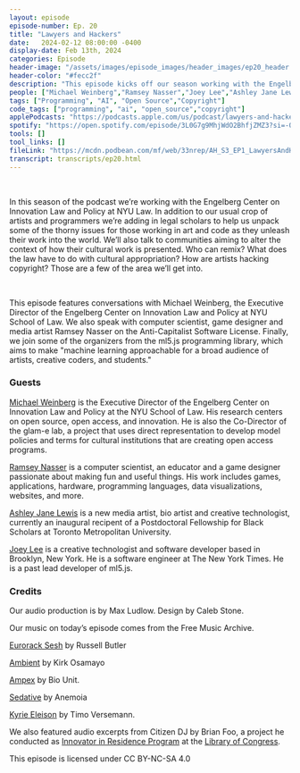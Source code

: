 ```yaml
---
layout: episode
episode-number: Ep. 20
title: "Lawyers and Hackers"
date:   2024-02-12 08:00:00 -0400
display-date: Feb 13th, 2024
categories: Episode
header-image: "/assets/images/episode_images/header_images/ep20_header.png"
header-color: "#fecc2f"
description: "This episode kicks off our season working with the Engelberg Center on Innovation Law & Policy. We talk about copyright and its limits; licenses and ethical open source; and the infamous monkey selfie legal case."
people: ["Michael Weinberg","Ramsey Nasser","Joey Lee","Ashley Jane Lewis"]
tags: ["Programming", "AI", "Open Source","Copyright"]
code_tags: ["programming", "ai", "open_source","copyright"]
applePodcasts: "https://podcasts.apple.com/us/podcast/lawyers-and-hackers/id1536778522?i=1000645137431"
spotify: "https://open.spotify.com/episode/3L0G7g9MhjWdO2BhfjZMZ3?si=-QrnZVAmTAakyFsX34lCiw"
tools: []
tool_links: []
fileLink: "https://mcdn.podbean.com/mf/web/33nrep/AH_S3_EP1_LawyersAndHackers_118af7js.mp3"
transcript: transcripts/ep20.html
---
```


<br>

In this season of the podcast we’re working with the Engelberg Center on Innovation Law and Policy at NYU Law. In addition to our usual crop of artists and programmers we’re adding in legal scholars to help us unpack some of the thorny issues for those working in art and code as they unleash their work into the world. We’ll also talk to communities aiming to alter the context of how their cultural work is presented. Who can remix? What does the law have to do with cultural appropriation? How are artists hacking copyright? Those are a few of the area we’ll get into. 


<br>

This episode features conversations with Michael Weinberg, the Executive Director of the Engelberg Center on Innovation Law and Policy at NYU School of Law. We also speak with computer scientist, game designer and media artist Ramsey Nasser on the Anti-Capitalist Software License. Finally, we join some of the organizers from the ml5.js programming library, which aims to make "machine learning approachable for a broad audience of artists, creative coders, and students."

### Guests

[Michael Weinberg](https://www.nyuengelberg.org/our-people/michael-weinberg/) is the Executive Director of the Engelberg Center on Innovation Law and Policy at the NYU School of Law. His research centers on open source, open access, and innovation. He is also the Co-Director of the glam-e lab, a project that uses direct representation to develop model policies and terms for cultural institutions that are creating open access programs.

<a href="https://nas.sr/" class="nameTag">Ramsey Nasser</a> is a computer scientist, an educator and a game designer passionate about making fun and useful things. His work includes games, applications, hardware, programming languages, data visualizations, websites, and more.

[Ashley Jane Lewis](https://ashleyjanelewis.com/) is a new media artist, bio artist and creative technologist, currently an inaugural recipent of a Postdoctoral Fellowship for Black Scholars at Toronto Metropolitan University.

[Joey Lee](https://jk-lee.com/) is a creative technologist and software developer based in Brooklyn, New York. He is a software engineer at The New York Times. He is a past lead developer of ml5.js.

### Credits

Our audio production is by Max Ludlow. Design by Caleb Stone.  

Our music on today’s episode comes from the Free Music Archive.

[Eurorack Sesh](https://freemusicarchive.org/music/Russell_E_L_Butler/Constructions/Russell_E_L_Butler_-_Constructions_-_06_RELB_Eurorack_Sesh_6_20_14tapebounce) by Russell Butler

[Ambient](https://freemusicarchive.org/music/kirk-osamayo/) by Kirk Osamayo

[Ampex](https://freemusicarchive.org/music/Bio_Unit/ampex/ampex/) by Bio Unit.

[Sedative](https://freemusicarchive.org/music/anemoia/sedative/sedative/) by Anemoia

[Kyrie Eleison](https://freemusicarchive.org/music/timoversemann/electronic-church-instrumentals/kyrie-eleison-1) by Timo Versemann.

We also featured audio excerpts from Citizen DJ by Brian Foo, a project he conducted as [Innovator in Residence Program](https://labs.loc.gov/about/opportunities/innovator-in-residence-program) at the [Library of Congress](https://www.loc.gov/).

This episode is licensed under CC BY-NC-SA 4.0 
